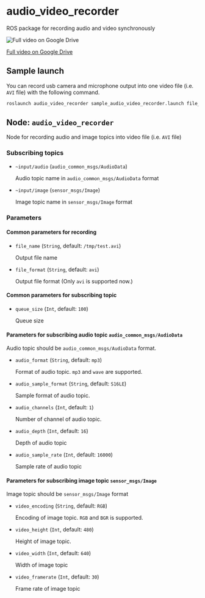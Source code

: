 # audio_video_recorder

ROS package for recording audio and video synchronously

![[Full video on Google Drive](https://drive.google.com/file/d/1TWnRKbOdq6jPza82eNhhjn56lQXRxWjl/view?usp=sharing)
](.media/pr2_sample.gif)

[Full video on Google Drive](https://drive.google.com/file/d/1TWnRKbOdq6jPza82eNhhjn56lQXRxWjl/view?usp=sharing)

## Sample launch

You can record usb camera and microphone output into one video file (i.e. `AVI` file) with the following command.

```bash
roslaunch audio_video_recorder sample_audio_video_recorder.launch file_name:=<output file path>
```

## Node: `audio_video_recorder`

Node for recording audio and image topics into video file (i.e. `AVI` file)

### Subscribing topics

- `~input/audio` (`audio_common_msgs/AudioData`)

  Audio topic name in `audio_common_msgs/AudioData` format

- `~input/image` (`sensor_msgs/Image`)

  Image topic name in `sensor_msgs/Image` format

### Parameters

#### Common parameters for recording

- `file_name` (`String`, default: `/tmp/test.avi`)

  Output file name

- `file_format` (`String`, default: `avi`)

  Output file format (Only `avi` is supported now.)


#### Common parameters for subscribing topic

- `queue_size` (`Int`, default: `100`)

  Queue size

#### Parameters for subscribing audio topic `audio_common_msgs/AudioData`

Audio topic should be `audio_common_msgs/AudioData` format.

- `audio_format` (`String`, default: `mp3`)

  Format of audio topic. `mp3` and `wave` are supported.

- `audio_sample_format` (`String`, default: `S16LE`)

  Sample format of audio topic.

- `audio_channels` (`Int`, default: `1`)

  Number of channel of audio topic.

- `audio_depth` (`Int`, default: `16`)

  Depth of audio topic

- `audio_sample_rate` (`Int`, default: `16000`)

  Sample rate of audio topic

#### Parameters for subscribing image topic `sensor_msgs/Image`

Image topic should be `sensor_msgs/Image` format

- `video_encoding` (`String`, default: `RGB`)

  Encoding of image topic. `RGB` and `BGR` is supported.

- `video_height` (`Int`, default: `480`)

  Height of image topic.

- `video_width` (`Int`, default: `640`)

  Width of image topic

- `video_framerate` (`Int`, default: `30`)

  Frame rate of image topic
